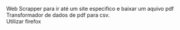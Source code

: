 Web Scrapper para ir até um site especifico e baixar um aquivo pdf<br>
Transformador de dados de pdf para csv.<br>
Utilizar firefox
